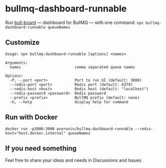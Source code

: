 # bullmq-dashboard-runnable

Run [bull-board](https://github.com/felixmosh/bull-board) — dashboard for BullMQ — with one command: `npx bullmq-dashboard-runnable queueNames`

## Customize

```
Usage: npx bullmq-dashboard-runnable [options] <names>

Arguments:
  names                        comma separated queue names

Options:
  -P, --port <port>            Port to run UI (default: 3000)
  --redis-port <port>          Redis port (default: 6379)
  --redis-host <host>          Redis host (default: "localhost")
  --redis-password <password>  Redis password
  --prefix <prefix>            BullMQ prefix (default: none)
  -h, --help                   display help for command
```

## Run with Docker

`docker run -p3000:3000 pvoronin/bullmq-dashboard-runnable --redis-host="host.docker.internal" queueNames`

## If you need something

Feel free to share your ideas and needs in Discussions and Issues
